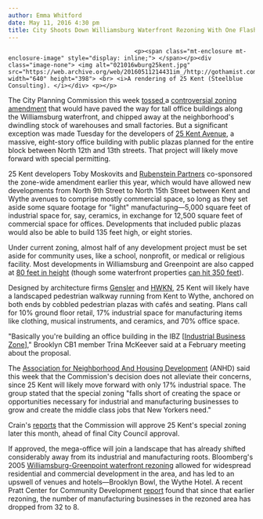 ```yaml
---
author: Emma Whitford
date: May 11, 2016 4:30 pm
title: City Shoots Down Williamsburg Waterfront Rezoning With One Flashy Exception
---
```


	
										<p><span class="mt-enclosure mt-enclosure-image" style="display: inline;"> </span></p><div class="image-none"> <img alt="021016wburg25kent.jpg" src="https://web.archive.org/web/20160511214431im_/http://gothamist.com/attachments/nyc_ewhitford/021016wburg25kent.jpg" width="640" height="398"> <br> <i>A rendering of 25 Kent (Steelblue Consulting). </i></div> <p></p>

<p>The City Planning Commission this week <a href="https://web.archive.org/web/20160511214431/http://www.crainsnewyork.com/article/20160510/REAL_ESTATE/160519983/city-scraps-plan-to-rezone-14-blocks-in-williamsburg-but-allows-one#utm_medium=email&amp;utm_source=cnyb-realestate&amp;utm_campaign=cnyb-realestate-20160510?utm_source=Problem+-+Revised+Zoning+Plan-5-10-16&amp;utm_campaign=Problem+-+Revised+Zoning+Plan-5-10-16&amp;utm_medium=email">tossed </a> a <a href="https://web.archive.org/web/20160511214431/http://gothamist.com/2016/02/10/williamsburg_what_now.php">controversial zoning amendment</a> that would have paved the way for tall office buildings along the Williamsburg waterfront, and chipped away at the neighborhood&apos;s dwindling stock of warehouses and small factories. But a significant exception was made Tuesday for the developers of <a href="https://web.archive.org/web/20160511214431/http://brooklyngenerator.com/">25 Kent Avenue</a>, a massive, eight-story office building with public plazas planned for the entire block between North 12th and 13th streets. That project will likely move forward with special permitting. </p>

<p>25 Kent developers Toby Moskovits and <a href="https://web.archive.org/web/20160511214431/http://www.rubensteinpartners.com/">Rubenstein Partners</a> co-sponsored the zone-wide amendment earlier this year, which would have allowed new developments from North 9th Street to North 15th Street between Kent and Wythe avenues to comprise mostly commercial space, so long as they set aside some square footage for &quot;light&quot; manufacturing&#x2014;5,000 square feet of industrial space for, say, ceramics, in exchange for 12,500 square feet of commercial space for offices. Developments that included public plazas would also be able to build 135 feet high, or eight stories.  </p>

<p>Under current zoning, almost half of any development project must be set aside for community uses, like a school, nonprofit, or medical or religious facility. Most developments in Williamsburg and Greenpoint are also capped at <a href="https://web.archive.org/web/20160511214431/http://www.nyc.gov/html/dcp/html/greenpointwill/greenupland2.shtml">80 feet in height</a> (though some waterfront properties <a href="https://web.archive.org/web/20160511214431/http://www.nyc.gov/html/dcp/html/greenpointwill/greenwaterdevelop2.shtml">can hit 350 feet</a>). </p>

<p>Designed by architecture firms <a href="https://web.archive.org/web/20160511214431/http://www.gensler.com/">Gensler</a> and <a href="https://web.archive.org/web/20160511214431/http://hwkn.com/">HWKN</a>, 25 Kent will likely have a landscaped pedestrian walkway running from Kent to Wythe, anchored on both ends by cobbled pedestrian plazas with caf&#xE9;s and seating. Plans call for 10% ground floor retail, 17% industrial space for manufacturing items like clothing, musical instruments, and ceramics, and 70% office space. </p>

<p>&quot;Basically you&apos;re building an office building in the IBZ [<a href="https://web.archive.org/web/20160511214431/https://www.google.com/?ion=1&amp;espv=2#q=NYC+IBZ">Industrial Business Zone</a>],&quot; Brooklyn CB1 member Trina McKeever said at a February meeting about the proposal. </p>

<p>The <a href="https://web.archive.org/web/20160511214431/http://www.anhd.org/">Association for Neighborhood And Housing Development</a> (ANHD) said this week that the Commission&apos;s decision does not alleviate their concerns, since 25 Kent will likely move forward with only 17% industrial space. The group stated that the special zoning &quot;falls short of creating the space or opportunities necessary for industrial and manufacturing businesses to grow and create the middle class jobs that New Yorkers need.&quot; </p>

<p>Crain&apos;s <a href="https://web.archive.org/web/20160511214431/http://www.crainsnewyork.com/article/20160510/REAL_ESTATE/160519983/city-scraps-plan-to-rezone-14-blocks-in-williamsburg-but-allows-one#utm_medium=email&amp;utm_source=cnyb-realestate&amp;utm_campaign=cnyb-realestate-20160510?utm_source=Problem+-+Revised+Zoning+Plan-5-10-16&amp;utm_campaign=Problem+-+Revised+Zoning+Plan-5-10-16&amp;utm_medium=email">reports</a> that the Commission will approve 25 Kent&apos;s special zoning later this month, ahead of final City Council approval. </p>

<p>If approved, the mega-office will join a landscape that has already shifted considerably away from its industrial and manufacturing roots. Bloomberg&apos;s 2005 <a href="https://web.archive.org/web/20160511214431/http://gothamist.com/2016/03/08/east_new_york_rezoning_industrial_g.php">Williamsburg-Greenpoint waterfront rezoning</a> allowed for widespread residential and commercial development in the area, and has led to an upswell of venues and hotels&#x2014;Brooklyn Bowl, the Wythe Hotel. A recent Pratt Center for Community Development <a href="https://web.archive.org/web/20160511214431/http://prattcenter.net/research/making-room-housing-and-jobs">report</a> found that since that earlier rezoning, the number of manufacturing businesses in the rezoned area has dropped from 32 to 8. </p>					
										
									
				